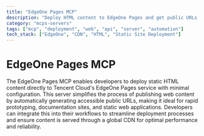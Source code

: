 ```yaml
---
title: "EdgeOne Pages MCP"
description: "Deploy HTML content to EdgeOne Pages and get public URLs instantly."
category: "mcps-servers"
tags: ["mcp", "deployment", "web", "api", "server", "automation"]
tech_stack: ["EdgeOne", "CDN", "HTML", "Static Site Deployment"]
---
```


# EdgeOne Pages MCP

The EdgeOne Pages MCP enables developers to deploy static HTML content directly to Tencent Cloud's EdgeOne Pages service with minimal configuration. This server simplifies the process of publishing web content by automatically generating accessible public URLs, making it ideal for rapid prototyping, documentation sites, and static web applications. Developers can integrate this into their workflows to streamline deployment processes and ensure content is served through a global CDN for optimal performance and reliability.
